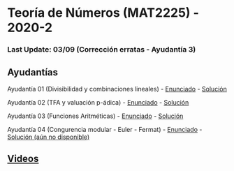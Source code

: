 # Teoría de Números (MAT2225) - 2020-2

### Last Update: 03/09 (Corrección erratas - Ayudantía 3)

## Ayudantías

Ayudantía 01 (Divisibilidad y combinaciones lineales) - [Enunciado](https://github.com/brd12/MAT2225-2020-2/blob/Enunciados/Enunciado01.pdf) - [Solución](https://github.com/brd12/MAT2225-2020-2/blob/Soluciones/Soluci%C3%B3n01.pdf)

Ayudantía 02 (TFA y valuación p-ádica) - [Enunciado](https://github.com/brd12/MAT2225-2020-2/blob/Enunciados/Enunciado02.pdf) - [Solución](https://github.com/brd12/MAT2225-2020-2/blob/Soluciones/Soluci%C3%B3n02.pdf)

Ayudantía 03 (Funciones Aritméticas) - [Enunciado](https://github.com/brd12/MAT2225-2020-2/blob/Enunciados/Enunciado03.pdf) - [Solución](https://github.com/brd12/MAT2225-2020-2/blob/Soluciones/Soluci%C3%B3n03.pdf)

Ayudantía 04 (Congurencia modular - Euler - Fermat) - [Enunciado](https://github.com/brd12/MAT2225-2020-2/blob/Enunciados/Enunciado04.pdf) - [Solución (aún no disponible)](https://github.com/brd12/MAT2225-2020-2/blob/Soluciones/Soluci%C3%B3n04.pdf)

## [Videos](https://drive.google.com/drive/folders/1j34ElOFyiAv8ZpPtQ31o9iupygihMcrL?usp=sharing)
